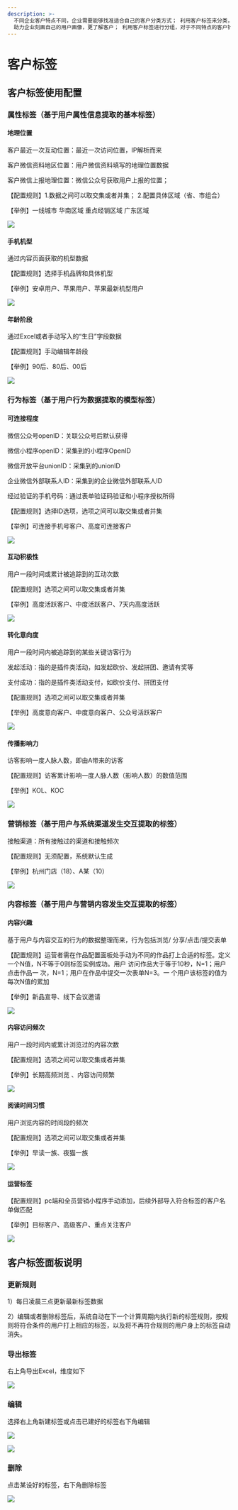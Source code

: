 ```yaml
---
description: >-
  不同企业客户特点不同，企业需要能够找准适合⾃⼰的客户分类⽅式； 利⽤客户标签来分类，不同标签是基于不同规则对应的特点，
  助⼒企业刻画⾃⼰的⽤户画像，更了解客户； 利⽤客户标签进⾏分组，对于不同特点的客户针对性营销；
---
```


# 客户标签

## 客户标签使用配置

### 属性标签（基于用户属性信息提取的基本标签）

#### 地理位置

客户最近一次互动位置：最近⼀次访问位置，IP解析⽽来

客户微信资料地区位置：用户微信资料填写的地理位置数据 

客户微信上报地理位置：微信公众号获取用户上报的位置；

 【配置规则】1.数据之间可以取交集或者并集； 2.配置具体区域（省、市组合） 

【举例】⼀线城市 华南区域 重点经销区域 广东区域

![](../.gitbook/assets/image%20%2826%29.png)

#### 手机机型

通过内容页面获取的机型数据 

【配置规则】选择⼿机品牌和具体机型

【举例】安卓用户、苹果用户、苹果最新机型用户

![](../.gitbook/assets/image%20%2836%29.png)

#### 年龄阶段

通过Excel或者⼿动写⼊的“⽣⽇”字段数据

【配置规则】手动编辑年龄段

【举例】90后、80后、00后

![](../.gitbook/assets/image%20%2873%29.png)

### 行为标签（基于用户行为数据提取的模型标签）

#### 可连接程度

微信公众号openID：关联公众号后默认获得

微信小程序openID：采集到的⼩程序OpenID

微信开放平台unionID：采集到的unionID

企业微信外部联系人ID：采集到的企业微信外部联系人ID

经过验证的手机号码：通过表单验证码验证和小程序授权所得

【配置规则】选择ID选项，选项之间可以取交集或者并集

【举例】可连接手机号客户、高度可连接客户

![](../.gitbook/assets/image%20%28109%29.png)

#### 互动积极性

用户一段时间或累计被追踪到的互动次数

【配置规则】选项之间可以取交集或者并集

【举例】高度活跃客户、中度活跃客户、7天内高度活跃

![](../.gitbook/assets/image%20%28110%29.png)

#### 转化意向度

⽤户⼀段时间内被追踪到的某些关键访客行为

发起活动：指的是插件类活动，如发起砍价、发起拼团、邀请有奖等

支付成功：指的是插件类活动支付，如砍价支付、拼团支付

【配置规则】选项之间可以取交集或者并集

【举例】高度意向客户、中度意向客户、公众号活跃客户

![](../.gitbook/assets/image%20%28130%29.png)

#### 传播影响力

访客影响⼀度⼈脉⼈数，即由A带来的访客

【配置规则】访客累计影响⼀度人脉⼈数（影响人数）的数值范围

【举例】KOL、KOC

![](../.gitbook/assets/image%20%2878%29.png)

### 营销标签（基于用户与系统渠道发生交互提取的标签）

接触渠道：所有接触过的渠道和接触频次

【配置规则】⽆须配置，系统默认生成

【举例】杭州门店（18）、A某（10）

![](../.gitbook/assets/image%20%28123%29.png)

### 内容标签（基于用户与营销内容发生交互提取的标签）

#### 内容兴趣

基于用户与内容交互的行为的数据整理而来，行为包括浏览/ 分享/点击/提交表单

【配置规则】运营者需在作品配置面板处手动为不同的作品打上合适的标签。定义⼀个N值，N不等于0则标签实例成功。⽤户 访问作品⼤于等于10秒，N=1；⽤户点击作品⼀ 次，N=1；⽤户在作品中提交⼀次表单N=3。⼀ 个⽤户该标签的值为每次N值的累加

【举例】新品宣导、线下会议邀请

![](../.gitbook/assets/image%20%2857%29.png)

#### 内容访问频次

用户一段时间内或累计浏览过的内容次数

【配置规则】选项之间可以取交集或者并集

【举例】⻓期⾼频浏览 、内容访问频繁

![](../.gitbook/assets/image%20%2810%29.png)

#### 阅读时间习惯

⽤户浏览内容的时间段的频次

【配置规则】选项之间可以取交集或者并集

【举例】早读一族、夜猫一族

![](../.gitbook/assets/image%20%2890%29.png)

#### 运营标签

【配置规则】pc端和全员营销小程序手动添加，后续外部导入符合标签的客户名单做匹配

【举例】目标客户、高级客户、重点关注客户

![](../.gitbook/assets/image%20%2827%29.png)

## 客户标签面板说明

### 更新规则

1）每日凌晨三点更新最新标签数据

2）编辑或者删除标签后，系统⾃动在下⼀个计算周期内执⾏新的标签规则，按规则将符合条件的⽤户打上相应的标签，以及将不再符合规则的⽤户⾝上的标签⾃动消失。

### 导出标签

右上角导出Excel，维度如下

![](../.gitbook/assets/image%20%28149%29.png)

### 编辑

选择右上角新建标签或点击已建好的标签右下角编辑

![](../.gitbook/assets/image%20%2830%29.png)

![](../.gitbook/assets/image%20%28165%29.png)

### 删除

点击某设好的标签，右下角删除标签

![](../.gitbook/assets/image%20%2848%29.png)



### 




